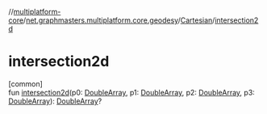 //[multiplatform-core](../../../index.md)/[net.graphmasters.multiplatform.core.geodesy](../index.md)/[Cartesian](index.md)/[intersection2d](intersection2d.md)

# intersection2d

[common]\
fun [intersection2d](intersection2d.md)(p0: [DoubleArray](https://kotlinlang.org/api/latest/jvm/stdlib/kotlin/-double-array/index.html), p1: [DoubleArray](https://kotlinlang.org/api/latest/jvm/stdlib/kotlin/-double-array/index.html), p2: [DoubleArray](https://kotlinlang.org/api/latest/jvm/stdlib/kotlin/-double-array/index.html), p3: [DoubleArray](https://kotlinlang.org/api/latest/jvm/stdlib/kotlin/-double-array/index.html)): [DoubleArray](https://kotlinlang.org/api/latest/jvm/stdlib/kotlin/-double-array/index.html)?
